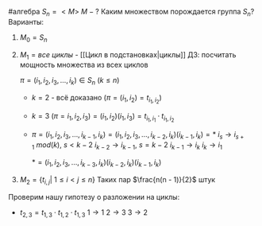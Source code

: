 #алгебра 
$S_n = <M>$
$M - ?$
Каким множеством порождается группа $S_n$?
Варианты:
1) $M_0  = S_n$
2) $M_1 = {все \ циклы}$ - [[Цикл в подстановках|циклы]]
ДЗ: посчитать мощность множества из всех циклов
	
	$\pi = (i_1, i_2, i_3, \dots, i_k) \in S_n \ (k \leq n)$
	- $k = 2$ - всё доказано ($\pi = (i_1, i_2) = t_{i_1, i_2}$)
	- $k = 3 \ (\pi = i_1, i_2, i_3) = (i_1, i_2) (i_1, i_3) = t_{i_1, i_1} \cdot t_{i_1, i_2}$
	- $\pi = (i_1, i_2, i_3, \dots, i_{k - 1}, i_k) = (i_1, i_2, i_3, \dots, i_{k - 2}, i_k)(i_{k - 1}, i_k) = *$
		$i_s \to i_{s + 1} \ mod(k), \ s < k - 2$
		$i_{k - 2} \to i_{k - 1}, \ s = k - 2$
		$i_{k - 1} \to i_k$
		$i_k \to i_1$
		
		$* = (i_1, i_2, i_3, \dots, i_{k - 3}, i_k)(i_{k - 2}, i_k)(i_{k - 1}, i_k)$
3) $M_2 = \{ t_{i, j}| \ 1 \leq i < j \leq n \}$
	Таких пар $\frac{n(n - 1)}{2}$ штук

Проверим нашу гипотезу о разложении на циклы:
- $t_{2, 3} = t_{1, 3} \cdot t_{1, 2} \cdot t_{1, 3}$
	$1 \to 1$
	$2 \to 3$
	$3 \to 2$